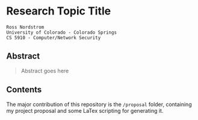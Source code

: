 # Research Topic Title
    Ross Nordstrom
    University of Colorado - Colorado Springs
    CS 5910 - Computer/Network Security

## Abstract
> Abstract goes here

## Contents
The major contribution of this repository is the `/proposal` folder, containing my project proposal and some LaTex scripting for generating it.
